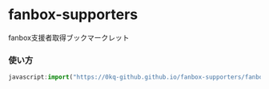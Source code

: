 # fanbox-supporters
fanbox支援者取得ブックマークレット

### 使い方
```javascript
javascript:import("https://0kq-github.github.io/fanbox-supporters/fanbox-supporters.js").then(m=>{m.main()}).catch(e=>alert(`エラー (${e})`));
```
